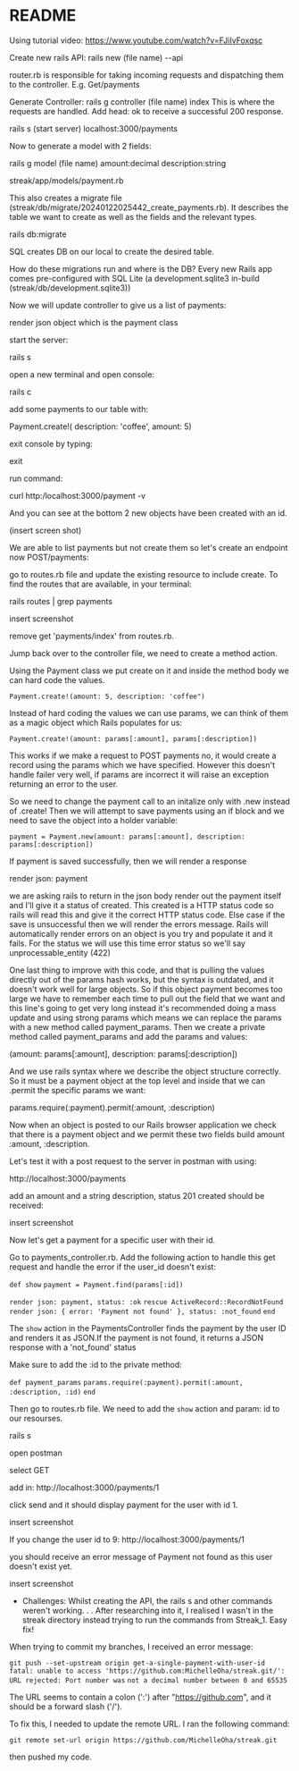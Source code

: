 # README

Using tutorial video: https://www.youtube.com/watch?v=FJiIvFoxqsc

Create new rails API:
rails new (file name) --api

router.rb is responsible for taking incoming requests and dispatching them to the controller. E.g. Get/payments

Generate Controller: 
rails g controller (file name) index
This is where the requests are handled. Add head: ok to receive a successful 200 response.

rails s (start server) 
localhost:3000/payments

Now to generate a model with 2 fields:

rails g model (file name) amount:decimal description:string

streak/app/models/payment.rb

This also creates a migrate file (streak/db/migrate/20240122025442_create_payments.rb). It describes the table we want to create as well as the fields and the relevant types.

rails db:migrate

SQL creates DB on our local to create the desired table.

How do these migrations run and where is the DB? Every new Rails app comes pre-configured with SQL Lite (a development.sqlite3 in-build (streak/db/development.sqlite3))  

Now we will update controller to give us a list of payments: 

render json object which is the payment class

start the server:

rails s

open a new terminal and open console:

rails c

add some payments to our table with:

Payment.create!( description: 'coffee', amount: 5)

exit console by typing:

exit

run command:

curl http:/localhost:3000/payment -v

And you can see at the bottom 2 new objects have been created with an id.

(insert screen shot)

We are able to list payments but not create them so let's create an endpoint now POST/payments:

go to routes.rb file and update the existing resource to include create. To find the routes that are available, in your terminal:

rails routes | grep payments

insert screenshot 

remove get 'payments/index' from routes.rb.

Jump back over to the controller file, we need to create a method action.

Using the Payment class we put create on it and inside the method body we can hard code the values. 

`Payment.create!(amount: 5, description: 'coffee")`

Instead of hard coding the values we can use params, we can think of them as a magic object which Rails populates for us:

`Payment.create!(amount: params[:amount], params[:description])`

This works if we make a request to POST payments no, it would create a record using the params which we have specified. However this doesn't handle failer very well, if params are incorrect it will raise an exception returning an error to the user.

So we need to change the payment call to an initalize only with .new instead of .create!
Then we will attempt to save payments using an if block and we need to save the object into a holder variable:

`payment = Payment.new(amount: params[:amount], description: params[:description])`

If payment is saved successfully, then we will render a response 

render json: payment

we are asking rails to return in the json body render out the payment itself and I'll give it a status of created. This created is a HTTP status code so rails will read this and give it the correct HTTP status code. 
Else case if the save is unsuccessful then we will render the errors message. Rails will automatically render errors on an object is you try and populate it and it fails. For the status we will use this time error status so we'll say unprocessable_entity (422)

One last thing to improve with this code, and that is pulling the values directly out of the params hash works,
but the syntax is outdated, and it doesn't work well for large objects. So if this object payment becomes too large we have to remember each time to pull out the field that we want and this line's going to get very long instead it's recommended doing a mass update and using strong params which means we can replace the params with a new method called payment_params. Then we create a private method called payment_params and add the params and values:

 (amount: params[:amount], description: params[:description])

 And we use rails syntax where we describe the object structure correctly. So it must be a payment object at the top level and inside that we can .permit the specific params we want:

 params.require(:payment).permit(:amount, :description)

 Now when an object is posted to our Rails browser application we check that there is a payment object and we permit these two fields build amount :amount, :description.

 Let's test it with a post request to the server in postman with using:

 http://localhost:3000/payments

 add an amount and a string description, status 201 created should be received:

 insert screenshot

 Now let's get a payment for a specific user with their id. 

 Go to payments_controller.rb. Add the following action to handle this get request and handle the error if the user_id doesn't exist:

 `def show`
    `payment = Payment.find(params[:id])`

  `render json: payment, status: :ok`
  `rescue ActiveRecord::RecordNotFound`
    `render json: { error: 'Payment not found' }, status: :not_found`
  `end`

  The `show` action in the PaymentsController finds the payment by the user ID and renders it as JSON.If the payment is not found, it returns a JSON response with a 'not_found' status

  Make sure to add the :id to the private method:

  `def payment_params`
   `params.require(:payment).permit(:amount, :description, :id)`
  `end`

  Then go to routes.rb file. We need to add the `show` action and param: id to our resourses.

 rails s

 open postman 

 select GET 

 add in:
  http://localhost:3000/payments/1

click send and it should display payment for the user with id 1.

insert screenshot

If you change the user id to 9:
  http://localhost:3000/payments/1

you should receive an error message of Payment not found as this user doesn't exist yet.

insert screenshot


* Challenges:
Whilst creating the API, the rails s and other commands weren't working. . . After researching into it, I realised I wasn't in the streak directory instead trying to run the commands from Streak_1. Easy fix!

When trying to commit my branches, I received an error message:

`git push --set-upstream origin get-a-single-payment-with-user-id`
`fatal: unable to access 'https://github.com:MichelleOha/streak.git/': URL rejected: Port number was` `not a decimal number between 0 and 65535`

The URL seems to contain a colon (':') after "https://github.com", and it should be a forward slash ('/').

To fix this, I needed to update the remote URL. I ran the following command:

`git remote set-url origin https://github.com/MichelleOha/streak.git`

then pushed my code.



